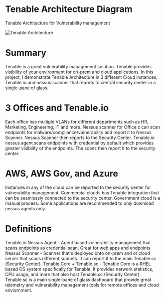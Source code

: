 # Tenable Architecture Diagram
Tenable Architecture for Vulnerability management


![Tenable Architecture](https://user-images.githubusercontent.com/31784131/175198631-1b1dff9b-f316-4669-a929-92f7c42a1590.png)

# Summary
Tenable is a great vulnerability management solution. Tenable provides visibility of your environment for on-prem and cloud applications. In this project, I demonstrate Tenable Architecture in 3 different Cloud instances, Tenable.io and nessus scanner that reports to central security center in a single-pane of glass.

# 3 Offices and Tenable.io
Each office has multiple VLANs for different departments such as HR, Marketing, Engineering, IT and more. Nessus scanner for Office x can scan endpoints for malware/compliance/vulnerability and report it to Nessus Scanner. Nessus Scanner then reports to the Security Center. Tenable.io nessus agent scans endpoints with credential by default which provides greater visibility of the endpoints. The scans then report it to the security center.

# AWS, AWS Gov, and Azure
Instances in any of the cloud can be reported to the security center for vulnerability management. Commercial clouds has Tenable integration that can be seamlessly connected to the security center. Government cloud is a manual process. Some applications are recommended to only download nessus agents only.

# Definitions
Tenable.io Nessus Agent - Agent based vulnerability management that scans endpoints as credential scan. Great for web apps and endpoints
Nessus Scanner - Scanner that's deployed onto on-prem and or cloud server that scans different subnets. It can report it to the main Tenable.sc (Security Center).
Tenable Core + Tenable.sc - Tenable Core is a RHEL based OS system specifically for Tenable. It provides network statistics, CPU usage, and more that also host Tenable.sc (Security Center). Tenable.sc is a main single-pane of glass dashboard that provide great telemetry and vulnerability management tools for remote offices and cloud enviornment.


